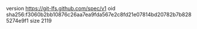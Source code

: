 version https://git-lfs.github.com/spec/v1
oid sha256:f3060b2bb10876c26aa7ea9fda567e2c8fd21e07814bd20782b7b8285274e9f1
size 2119
